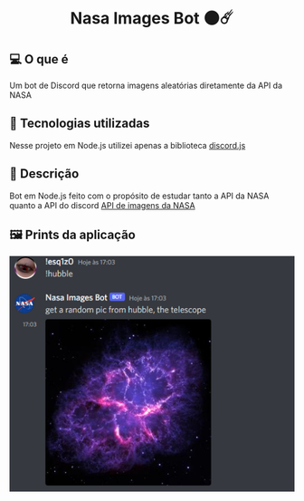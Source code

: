 <h1 align="center">
  Nasa Images Bot 🌑☄️
</h1>


## 💻 O que é
  Um bot de Discord que retorna imagens aleatórias diretamente da API da NASA

## 🔧 Tecnologias utilizadas
  Nesse projeto em Node.js utilizei apenas a biblioteca [discord.js](discord.js.org/)
   

## 🔖 Descrição
  Bot em Node.js feito com o propósito de estudar tanto a API da NASA quanto a API do discord
  [API de imagens da NASA](https://images.nasa.gov)
  
  
  
  ## 🖼️ Prints da aplicação
  
  ![Hubble telescope](https://github.com/UT0P1C/Nasa-bot-discord/blob/master/hubble%20print.png)


 
